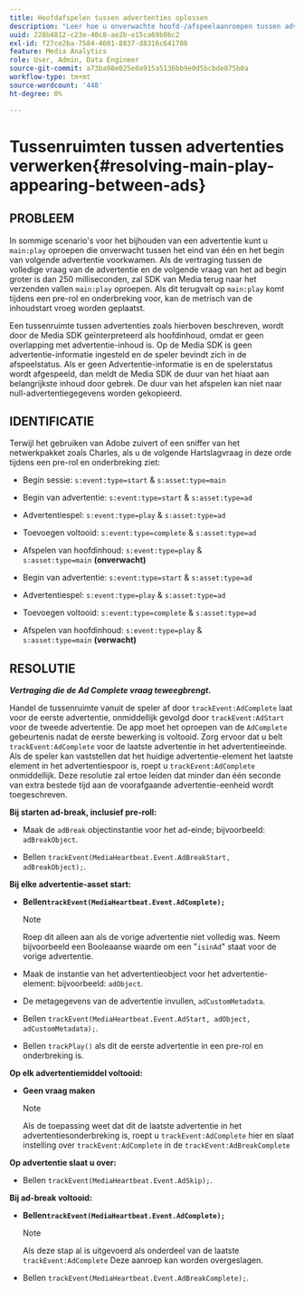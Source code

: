```yaml
---
title: Hoofdafspelen tussen advertenties oplossen
description: "Leer hoe u onverwachte hoofd-/afspeelaanroepen tussen advertenties kunt afhandelen."
uuid: 228b4812-c23e-40c8-ae2b-e15ca69b0bc2
exl-id: f27ce2ba-7584-4601-8837-d8316c641708
feature: Media Analytics
role: User, Admin, Data Engineer
source-git-commit: a73ba98e025e0a915a5136bb9e0d5bcbde875b0a
workflow-type: tm+mt
source-wordcount: '448'
ht-degree: 0%

---
```



# Tussenruimten tussen advertenties verwerken{#resolving-main-play-appearing-between-ads}

## PROBLEEM

In sommige scenario&#39;s voor het bijhouden van een advertentie kunt u `main:play` oproepen die onverwacht tussen het eind van één en het begin van volgende advertentie voorkwamen. Als de vertraging tussen de volledige vraag van de advertentie en de volgende vraag van het ad begin groter is dan 250 milliseconden, zal SDK van Media terug naar het verzenden vallen `main:play` oproepen. Als dit terugvalt op `main:play` komt tijdens een pre-rol en onderbreking voor, kan de metrisch van de inhoudstart vroeg worden geplaatst.

Een tussenruimte tussen advertenties zoals hierboven beschreven, wordt door de Media SDK geïnterpreteerd als hoofdinhoud, omdat er geen overlapping met advertentie-inhoud is. Op de Media SDK is geen advertentie-informatie ingesteld en de speler bevindt zich in de afspeelstatus. Als er geen Advertentie-informatie is en de spelerstatus wordt afgespeeld, dan meldt de Media SDK de duur van het hiaat aan belangrijkste inhoud door gebrek. De duur van het afspelen kan niet naar null-advertentiegegevens worden gekopieerd.

## IDENTIFICATIE

Terwijl het gebruiken van Adobe zuivert of een sniffer van het netwerkpakket zoals Charles, als u de volgende Hartslagvraag in deze orde tijdens een pre-rol en onderbreking ziet:

* Begin sessie: `s:event:type=start` &amp; `s:asset:type=main`
* Begin van advertentie: `s:event:type=start` &amp; `s:asset:type=ad`
* Advertentiespel: `s:event:type=play` &amp; `s:asset:type=ad`
* Toevoegen voltooid: `s:event:type=complete` &amp; `s:asset:type=ad`
* Afspelen van hoofdinhoud: `s:event:type=play` &amp; `s:asset:type=main` **(onverwacht)**

* Begin van advertentie: `s:event:type=start` &amp; `s:asset:type=ad`
* Advertentiespel: `s:event:type=play` &amp; `s:asset:type=ad`
* Toevoegen voltooid: `s:event:type=complete` &amp; `s:asset:type=ad`
* Afspelen van hoofdinhoud: `s:event:type=play` &amp; `s:asset:type=main` **(verwacht)**

## RESOLUTIE

***Vertraging die de Ad Complete vraag teweegbrengt.***

Handel de tussenruimte vanuit de speler af door `trackEvent:AdComplete` laat voor de eerste advertentie, onmiddellijk gevolgd door `trackEvent:AdStart` voor de tweede advertentie. De app moet het oproepen van de `AdComplete` gebeurtenis nadat de eerste bewerking is voltooid. Zorg ervoor dat u belt `trackEvent:AdComplete` voor de laatste advertentie in het advertentieeinde. Als de speler kan vaststellen dat het huidige advertentie-element het laatste element in het advertentiespoor is, roept u `trackEvent:AdComplete` onmiddellijk. Deze resolutie zal ertoe leiden dat minder dan één seconde van extra bestede tijd aan de voorafgaande advertentie-eenheid wordt toegeschreven.

**Bij starten ad-break, inclusief pre-roll:**

* Maak de `adBreak` objectinstantie voor het ad-einde; bijvoorbeeld: `adBreakObject`.

* Bellen `trackEvent(MediaHeartbeat.Event.AdBreakStart, adBreakObject);`.

**Bij elke advertentie-asset start:**

* **Bellen`trackEvent(MediaHeartbeat.Event.AdComplete);`**

   >[!NOTE]
   >
   >Roep dit alleen aan als de vorige advertentie niet volledig was. Neem bijvoorbeeld een Booleaanse waarde om een &quot;`isinAd`&quot; staat voor de vorige advertentie.

* Maak de instantie van het advertentieobject voor het advertentie-element: bijvoorbeeld: `adObject`.
* De metagegevens van de advertentie invullen, `adCustomMetadata`.
* Bellen `trackEvent(MediaHeartbeat.Event.AdStart, adObject, adCustomMetadata);`.
* Bellen `trackPlay()` als dit de eerste advertentie in een pre-rol en onderbreking is.

**Op elk advertentiemiddel voltooid:**

* **Geen vraag maken**

   >[!NOTE]
   >
   >Als de toepassing weet dat dit de laatste advertentie in het advertentiesonderbreking is, roept u `trackEvent:AdComplete` hier en slaat instelling over `trackEvent:AdComplete` in de `trackEvent:AdBreakComplete`

**Op advertentie slaat u over:**

* Bellen `trackEvent(MediaHeartbeat.Event.AdSkip);`.

**Bij ad-break voltooid:**

* **Bellen`trackEvent(MediaHeartbeat.Event.AdComplete);`**

   >[!NOTE]
   >
   >Als deze stap al is uitgevoerd als onderdeel van de laatste `trackEvent:AdComplete` Deze aanroep kan worden overgeslagen.

* Bellen `trackEvent(MediaHeartbeat.Event.AdBreakComplete);`.
